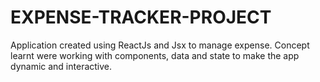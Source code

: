 # EXPENSE-TRACKER-PROJECT
 Application created using ReactJs and Jsx to manage expense. Concept learnt were working with components, data and state to make the app dynamic and interactive.
